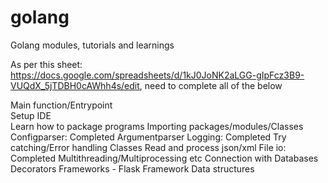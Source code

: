 # golang
Golang modules, tutorials and learnings

As per this sheet: https://docs.google.com/spreadsheets/d/1kJ0JoNK2aLGG-gIpFcz3B9-VUQdX_5jTDBH0cAWhh4s/edit, need to complete all of the below  

Main function/Entrypoint  
Setup IDE  
Learn how to package programs
Importing packages/modules/Classes
Configparser: Completed
Argumentparser
Logging: Completed
Try catching/Error handling
Classes
Read and process json/xml
File io: Completed
Multithreading/Multiprocessing etc
Connection with Databases
Decorators
Frameworks - Flask Framework
Data structures
